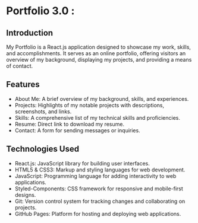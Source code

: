 # Portfolio 3.0 :


## Introduction

My Portfolio is a React.js application designed to showcase my work, skills, and accomplishments. It serves as an online portfolio, offering visitors an overview of my background, displaying my projects, and providing a means of contact.

## Features

* About Me: A brief overview of my background, skills, and experiences.
* Projects: Highlights of my notable projects with descriptions, screenshots, and links.
* Skills: A comprehensive list of my technical skills and proficiencies.
* Resume: Direct link to download my resume.
* Contact: A form for sending messages or inquiries.

## Technologies Used

* React.js: JavaScript library for building user interfaces.
* HTML5 & CSS3: Markup and styling languages for web development.
* JavaScript: Programming language for adding interactivity to web applications.
* Styled-Components: CSS framework for responsive and mobile-first designs.
* Git: Version control system for tracking changes and collaborating on projects.
* GitHub Pages: Platform for hosting and deploying web applications.

